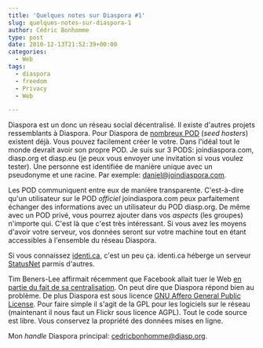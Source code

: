 ```yaml
---
title: 'Quelques notes sur Diaspora #1'
slug: quelques-notes-sur-diaspora-1
author: Cédric Bonhomme
type: post
date: 2010-12-13T21:52:39+00:00
categories:
  - Web
tags:
  - diaspora
  - freedom
  - Privacy
  - Web

---
```

Diaspora est un donc un réseau social décentralisé. Il existe d'autres projets
ressemblants à Diaspora. Pour Diaspora de [nombreux POD][1] (_seed hosters_)
existent déjà. Vous pouvez facilement créer le votre. Dans l'idéal tout le monde
devrait avoir son propre POD. Je suis sur 3 PODS: joindiaspora.com, diasp.org
et diasp.eu (je peux vous envoyer une invitation si vous voulez tester). Une
personne est identifiée de manière unique avec un pseudonyme et une racine.
Par exemple: daniel@joindiaspora.com.

Les POD communiquent entre eux de manière transparente. C'est-à-dire qu'un
utilisateur sur le POD _officiel_ joindiaspora.com peux parfaitement échanger
des informations avec un utilisateur du POD diasp.org. De même avec un POD
privé, vous pourrez ajouter dans vos _aspects_ (les groupes) n'importe qui.
C'est là que c'est très intéressant. Si vous avez les moyens d'avoir votre
serveur, vos données seront sur votre machine tout en étant accessibles à
l'ensemble du réseau Diaspora.

Si vous connaissez [identi.ca][2], c'est un peu ça. identi.ca héberge un
serveur [StatusNet][3] parmis d'autres.

Tim Beners-Lee affirmait récemment que Facebook allait tuer le Web
[en partie du fait de sa centralisation][4]. On peut dire que Diaspora répond
bien au problème. De plus Diaspora est sous licence
[GNU Affero General Public License][5]. Pour faire simple il s'agit de la GPL
pour les logiciels sur le réseau (maintenant il nous faut un Flickr sous
licence AGPL). Tout le code source est libre. Vous conservez la propriété des
données mises en ligne.

Mon _handle_ Diaspora principal: cedricbonhomme@diasp.org.

 [1]: http://podup.sargodarya.de/
 [2]: http://identi.ca/
 [3]: http://status.net/
 [4]: http://www.scientificamerican.com/article.cfm?id=long-live-the-web
 [5]: http://www.gnu.org/licenses/agpl.html
